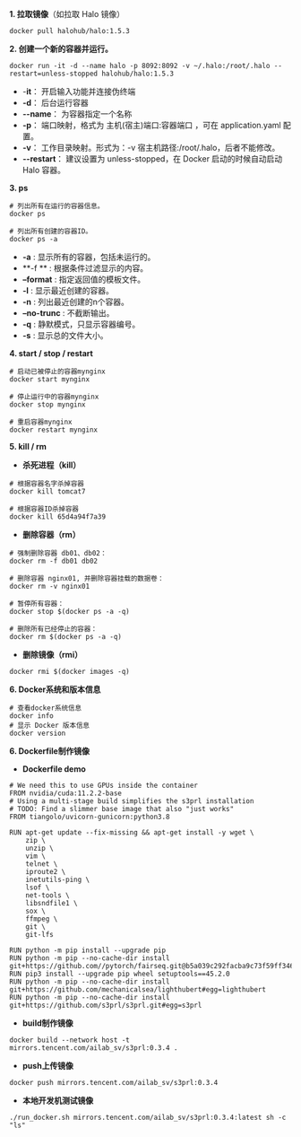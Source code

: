 **1. 拉取镜像**（如拉取 Halo 镜像）
```
docker pull halohub/halo:1.5.3
```
**2. 创建一个新的容器并运行。**
```
docker run -it -d --name halo -p 8092:8092 -v ~/.halo:/root/.halo --restart=unless-stopped halohub/halo:1.5.3
```
- -**it**： 开启输入功能并连接伪终端
- **-d**： 后台运行容器
- **--name**： 为容器指定一个名称
- **-p**： 端口映射，格式为 主机(宿主)端口:容器端口 ，可在 application.yaml 配置。
- **-v**： 工作目录映射。形式为：-v 宿主机路径:/root/.halo，后者不能修改。
- **--restart**： 建议设置为 unless-stopped，在 Docker 启动的时候自动启动 Halo 容器。

**3. ps**
```
# 列出所有在运行的容器信息。  
docker ps  

# 列出所有创建的容器ID。  
docker ps -a
```
- **-a** : 显示所有的容器，包括未运行的。
- **-f ** : 根据条件过滤显示的内容。
- **–format** : 指定返回值的模板文件。
- **-l** : 显示最近创建的容器。
- **-n** : 列出最近创建的n个容器。
- **–no-trunc** : 不截断输出。
- **-q** : 静默模式，只显示容器编号。
- **-s** : 显示总的文件大小。

**4. start / stop / restart**
```
# 启动已被停止的容器mynginx  
docker start mynginx  
 
# 停止运行中的容器mynginx  
docker stop mynginx  
 
# 重启容器mynginx  
docker restart mynginx
```

**5. kill / rm**
-  **杀死进程（kill）**
```
# 根据容器名字杀掉容器  
docker kill tomcat7  
 
# 根据容器ID杀掉容器  
docker kill 65d4a94f7a39
```
- **删除容器（rm）**
```
# 强制删除容器 db01、db02：  
docker rm -f db01 db02  
 
# 删除容器 nginx01, 并删除容器挂载的数据卷：  
docker rm -v nginx01  
 
# 暂停所有容器：  
docker stop $(docker ps -a -q)

# 删除所有已经停止的容器：  
docker rm $(docker ps -a -q)
```
- **删除镜像（rmi）**
```
docker rmi $(docker images -q)
```

**6. Docker系统和版本信息**
```
# 查看docker系统信息
docker info
# 显示 Docker 版本信息
docker version
```
**6. Dockerfile制作镜像**
- **Dockerfile demo**
```
# We need this to use GPUs inside the container
FROM nvidia/cuda:11.2.2-base
# Using a multi-stage build simplifies the s3prl installation
# TODO: Find a slimmer base image that also "just works"
FROM tiangolo/uvicorn-gunicorn:python3.8

RUN apt-get update --fix-missing && apt-get install -y wget \ 
    zip \
    unzip \
    vim \
    telnet \
    iproute2 \
    inetutils-ping \
    lsof \
    net-tools \
    libsndfile1 \
    sox \
    ffmpeg \
    git \
    git-lfs

RUN python -m pip install --upgrade pip
RUN python -m pip --no-cache-dir install git+https://github.com//pytorch/fairseq.git@b5a039c292facba9c73f59ff34621ec131d82341#egg=fairseq
RUN pip3 install --upgrade pip wheel setuptools==45.2.0
RUN python -m pip --no-cache-dir install git+https://github.com/mechanicalsea/lighthubert#egg=lighthubert
RUN python -m pip --no-cache-dir install git+https://github.com/s3prl/s3prl.git#egg=s3prl
```
- **build制作镜像**
```
docker build --network host -t mirrors.tencent.com/ailab_sv/s3prl:0.3.4 .
```
- **push上传镜像**
```
docker push mirrors.tencent.com/ailab_sv/s3prl:0.3.4
```
- **本地开发机测试镜像**
```
./run_docker.sh mirrors.tencent.com/ailab_sv/s3prl:0.3.4:latest sh -c "ls"
```
